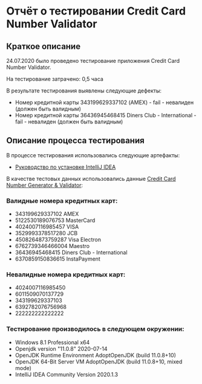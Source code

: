# Отчёт о тестировании Credit Card Number Validator

## Краткое описание

24.07.2020 было проведено тестирование приложения Credit Card Number Validator.

На тестирование затрачено: 0,5 часа

В результате тестирования выявлены следующие дефекты:
* Номер кредитной карты 343199629337102 (AMEX) - fail - невалиден (должен быть валидным)
* Номер кредитной карты 36436945468415 Diners Club - International - fail - невалиден (должен быть валидным)

## Описание процесса тестирования

В процессе тестирования использовались следующие артефакты:
* [Руководство по установке IntelliJ IDEA](https://github.com/netology-code/javaqa-homeworks/blob/master/intro/idea.md)

В качестве тестовых данных использовались данные [Credit Card Number Generator & Validator](https://www.freeformatter.com/credit-card-number-generator-validator.html#validate):

### Валидные номера кредитных карт:

* 343199629337102 AMEX
* 5122530189076753 MasterCard
* 4024007116985457 VISA
* 3529993378517280 JCB
* 4508264873759287 Visa Electron
* 6762739346466004 Maestro
* 36436945468415 Diners Club - International
* 6370859150836615 InstaPayment

### Невалидные номера кредитных карт:

* 4024007116985450
* 6011509070137729
* 343199629337103
* 6392782076756968
* 222222222222222

### Тестирование производилось в следующем окружении:
* Windows 8.1 Professional x64
* Openjdk version "11.0.8" 2020-07-14
* OpenJDK Runtime Environment AdoptOpenJDK (build 11.0.8+10)
* OpenJDK 64-Bit Server VM AdoptOpenJDK (build 11.0.8+10, mixed mode)
* IntelliJ IDEA Community Version 2020.1.3
